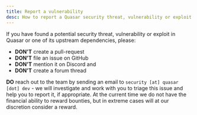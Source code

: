 ```yaml
---
title: Report a vulnerability
desc: How to report a Quasar security threat, vulnerability or exploit.
---
```


If you have found a potential security threat, vulnerability or exploit in Quasar or one of its upstream dependencies, please:

- **DON'T** create a pull-request
- **DON'T** file an issue on GitHub
- **DON'T** mention it on Discord and
- **DON'T** create a forum thread

**DO** reach out to the team by sending an email to `security [at] quasar [dot] dev` - we will investigate and work with you to triage this issue and help you to report it, if appropriate. At the current time we do not have the financial ability to reward bounties, but in extreme cases will at our discretion consider a reward.
